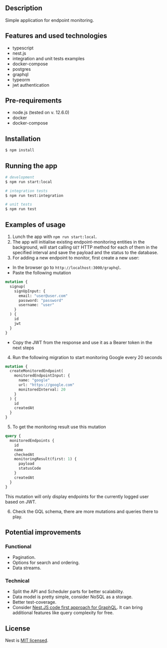 ## Description

Simple application for endpoint monitoring.

## Features and used technologies

- typescript
- nest.js
- integration and unit tests examples
- docker-compose
- postgres
- graphql
- typeorm
- jwt authentication

## Pre-requirements

- node.js (tested on v. 12.6.0)
- docker
- docker-compose

## Installation

```bash
$ npm install
```

## Running the app

```bash
# development
$ npm run start:local

# integration tests
$ npm run test:integration

# unit tests
$ npm run test
```

## Examples of usage

1. Lunch the app with `npm run start:local`.
2. The app will initialise existing endpoint-monitoring entities in the background, will start calling
   `GET` HTTP method for each of them in the specified interval and save the payload and the status to the database.
3. For adding a new endpoint to monitor, first create a new user:

- In the browser go to `http://localhost:3000/graphql`.
- Paste the following mutation

```graphql
mutation {
  signup(
    signUpInput: {
      email: "user@user.com"
      password: "password"
      username: "user"
    }
  ) {
    id
    jwt
  }
}
```

- Copy the JWT from the response and use it as a Bearer token in
  the next steps

4. Run the following migration to start monitoring Google every 20
   seconds

```graphql
mutation {
  createMonitoredEndpoint(
    monitoredEndpointInput: {
      name: "google"
      url: "https://google.com"
      monitoredInterval: 20
    }
  ) {
    id
    createdAt
  }
}
```

5. To get the monitoring result use this mutation

```graphql
query {
  monitoredEndpoints {
    id
    name
    checkedAt
    monitoringResult(first: 1) {
      payload
      statusCode
    }
    createdAt
  }
}
```

This mutation will only display endpoints for the currently logged
user based on JWT.

6. Check the GQL schema, there are more mutations and queries there
   to play.

## Potential improvements

### Functional

- Pagination.
- Options for search and ordering.
- Data streams.

### Technical

- Split the API and Scheduler parts for better scalability.
- Data model is pretty simple, consider NoSQL as a storage.
- Better test-coverage.
- Consider [Nest.JS code first approach for GraphQL](https://docs.nestjs.com/graphql/resolvers#code-first).
It can bring additional features like query complexity for free.

## License

Nest is [MIT licensed](LICENSE).
